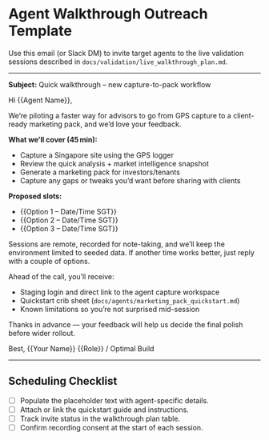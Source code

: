 # Agent Walkthrough Outreach Template

Use this email (or Slack DM) to invite target agents to the live validation sessions described in `docs/validation/live_walkthrough_plan.md`.

---

**Subject:** Quick walkthrough – new capture-to-pack workflow

Hi {{Agent Name}},

We’re piloting a faster way for advisors to go from GPS capture to a client-ready marketing pack, and we’d love your feedback.

**What we’ll cover (45 min):**
- Capture a Singapore site using the GPS logger
- Review the quick analysis + market intelligence snapshot
- Generate a marketing pack for investors/tenants
- Capture any gaps or tweaks you’d want before sharing with clients

**Proposed slots:**
- {{Option 1 – Date/Time SGT}}
- {{Option 2 – Date/Time SGT}}
- {{Option 3 – Date/Time SGT}}

Sessions are remote, recorded for note-taking, and we’ll keep the environment limited to seeded data. If another time works better, just reply with a couple of options.

Ahead of the call, you’ll receive:
- Staging login and direct link to the agent capture workspace
- Quickstart crib sheet (`docs/agents/marketing_pack_quickstart.md`)
- Known limitations so you’re not surprised mid-session

Thanks in advance — your feedback will help us decide the final polish before wider rollout.

Best,
{{Your Name}}
{{Role}} / Optimal Build

---

## Scheduling Checklist

- [ ] Populate the placeholder text with agent-specific details.
- [ ] Attach or link the quickstart guide and instructions.
- [ ] Track invite status in the walkthrough plan table.
- [ ] Confirm recording consent at the start of each session.
